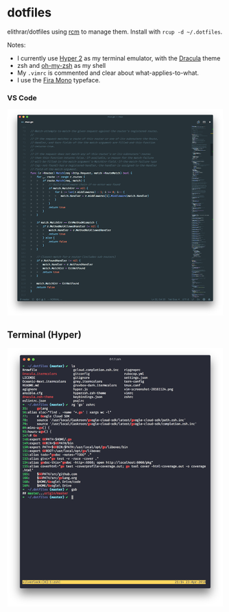 dotfiles
========

elithrar/dotfiles using [rcm](https://github.com/thoughtbot/rcm) to manage them. Install with `rcup -d ~/.dotfiles`.

Notes:

* I currently use [Hyper 2](https://zeit.co/blog/hyper2) as my terminal emulator, with the [Dracula](https://github.com/dracula/hyper) theme
* zsh and [oh-my-zsh](https://github.com/robbyrussell/oh-my-zsh) as my shell
* My `.vimrc` is commented and clear about what-applies-to-what.
* I use the [Fira Mono](http://mozilla.github.io/Fira/) typeface.

### VS Code

![VS Code screenshot](vscode-material-screenshot-20180502.png)

## Terminal (Hyper)

![hyper screenshot](hyper-screenshot-20180423.png)


